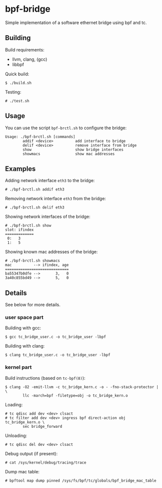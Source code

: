 # bpf-bridge

Simple implementation of a software ethernet bridge using bpf and tc.

## Building

Build requirements:
* llvm, clang, (gcc)
* libbpf

Quick build:

```console
$ ./build.sh
```

Testing:

```console
# ./test.sh
```

## Usage

You can use the script `bpf-brctl.sh` to configure the bridge:

```
Usage: ./bpf-brctl.sh [commands]
        addif <device>          add interface to bridge
        delif <device>          remove interface from bridge
        show                    show bridge interfaces
        showmacs                show mac addresses
```

## Examples

Adding network interface `eth3` to the bridge:

```console
# ./bpf-brctl.sh addif eth3
```

Removing network interface `eth3` from the bridge:

```console
# ./bpf-brctl.sh delif eth3
```

Showing network interfaces of the bridge:

```console
# ./bpf-brctl.sh show
slot: ifindex
=============
 0:   3
 1:   5
```

Showing known mac addresses of the bridge:

```console
# ./bpf-brctl.sh showmacs
mac          --> ifindex, age
=============================
ba55347b0dfe -->       3,   0
3a40c855bd49 -->       5,   0
```

## Details

See below for more details.

### user space part

Building with gcc:

```console
$ gcc tc_bridge_user.c -o tc_bridge_user -lbpf
```

Building with clang:

```console
$ clang tc_bridge_user.c -o tc_bridge_user -lbpf
```

### kernel part

Build instructions (based on `tc-bpf(8)`):

```console
$ clang -O2 -emit-llvm -c tc_bridge_kern.c -o - -fno-stack-protector | \
        llc -march=bpf -filetype=obj -o tc_bridge_kern.o
```

Loading:

```console
# tc qdisc add dev <dev> clsact
# tc filter add dev <dev> ingress bpf direct-action obj tc_bridge_kern.o \
        sec bridge_forward
```

Unloading:

```console
# tc qdisc del dev <dev> clsact
```

Debug output (if present):

```console
# cat /sys/kernel/debug/tracing/trace
```

Dump mac table:

```console
# bpftool map dump pinned /sys/fs/bpf/tc/globals/bpf_bridge_mac_table
```
